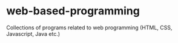 web-based-programming
=====================

Collections of programs related to web programming (HTML, CSS, Javascript, Java etc.)
